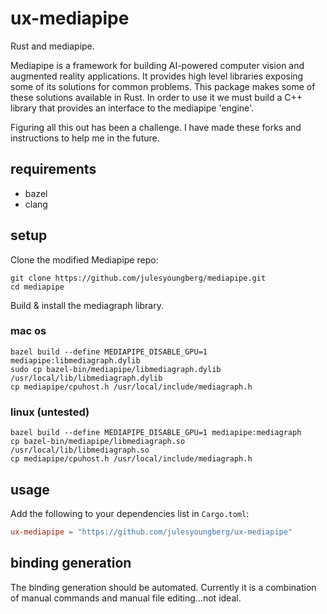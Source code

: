 # ux-mediapipe

Rust and mediapipe.

Mediapipe is a framework for building AI-powered computer vision and augmented reality applications. It provides high level libraries exposing some of its solutions for common problems. This package makes some of these solutions available in Rust. In order to use it we must build a C++ library that provides an interface to the mediapipe 'engine'.

Figuring all this out has been a challenge. I have made these forks and instructions to help me in the future.

## requirements

- bazel
- clang

## setup

Clone the modified Mediapipe repo:

```shell
git clone https://github.com/julesyoungberg/mediapipe.git
cd mediapipe
```

Build & install the mediagraph library.

### mac os

```shell
bazel build --define MEDIAPIPE_DISABLE_GPU=1 mediapipe:libmediagraph.dylib
sudo cp bazel-bin/mediapipe/libmediagraph.dylib /usr/local/lib/libmediagraph.dylib
cp mediapipe/cpuhost.h /usr/local/include/mediagraph.h
```

### linux (untested)

```shell
bazel build --define MEDIAPIPE_DISABLE_GPU=1 mediapipe:mediagraph
cp bazel-bin/mediapipe/libmediagraph.so /usr/local/lib/libmediagraph.so
cp mediapipe/cpuhost.h /usr/local/include/mediagraph.h
```

## usage

Add the following to your dependencies list in `Cargo.toml`:

```toml
ux-mediapipe = "https://github.com/julesyoungberg/ux-mediapipe"
```

## binding generation

The binding generation should be automated. Currently it is a combination of manual commands and manual file editing...not ideal.
